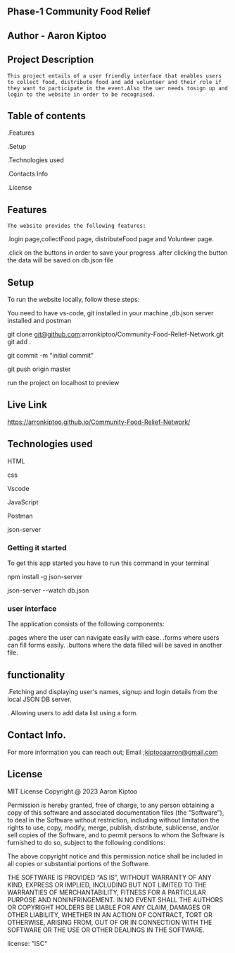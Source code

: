 ## Phase-1 Community Food Relief
## Author - Aaron Kiptoo

## Project Description
    This project entails of a user friendly interface that enables users to collect food, distribute food and add volunteer and their role if they want to participate in the event.Also the uer needs tosign up and login to the website in order to be recognised.
## Table of contents
.Features 

.Setup 

.Technologies used 

.Contacts Info 

.License

## Features
    The website provides the following features:

.login page,collectFood page, distributeFood page and Volunteer page.

.click on the buttons in order to save your progress
.after clicking the button the data will be saved on db.json file
## Setup
To run the website locally, follow these steps:

You need to have vs-code, git installed in your machine ,db.json server installed and postman

git clone git@github.com:arronkiptoo/Community-Food-Relief-Network.git
git add .

git commit -m "initial commit"

git push origin master

run the project on localhost to preview
## Live Link

https://arronkiptoo.github.io/Community-Food-Relief-Network/

## Technologies used
HTML

css

Vscode

JavaScript

Postman

json-server

### Getting it started

To get this app started you have to run this command in your terminal

   npm install -g json-server

   json-server --watch db.json

### user interface

The application consists of the following components:

.pages where the user can navigate easily with ease.
.forms where users can fill forms easily.
.buttons where the data filled will be saved in another file.

## functionality
.Fetching and displaying user's names, signup and login details from the local JSON DB server.
 
  . Allowing users to add data list using a form.

## Contact Info.
For more information you can reach out; Email ;kiptooaarron@gmail.com


## License
MIT License Copyright @ 2023 Aaron Kiptoo

Permission is hereby granted, free of charge, to any person obtaining a copy of this software and associated documentation files (the “Software”), to deal in the Software without restriction, including without limitation the rights to use, copy, modify, merge, publish, distribute, sublicense, and/or sell copies of the Software, and to permit persons to whom the Software is furnished to do so, subject to the following conditions:

The above copyright notice and this permission notice shall be included in all copies or substantial portions of the Software.

THE SOFTWARE IS PROVIDED “AS IS”, WITHOUT WARRANTY OF ANY KIND, EXPRESS OR IMPLIED, INCLUDING BUT NOT LIMITED TO THE WARRANTIES OF MERCHANTABILITY, FITNESS FOR A PARTICULAR PURPOSE AND NONINFRINGEMENT. IN NO EVENT SHALL THE AUTHORS OR COPYRIGHT HOLDERS BE LIABLE FOR ANY CLAIM, DAMAGES OR OTHER LIABILITY, WHETHER IN AN ACTION OF CONTRACT, TORT OR OTHERWISE, ARISING FROM, OUT OF OR IN CONNECTION WITH THE SOFTWARE OR THE USE OR OTHER DEALINGS IN THE SOFTWARE.

license: "ISC"